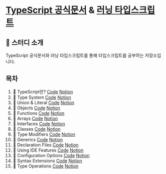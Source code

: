 # **[TypeScript 공식문서](https://www.typescriptlang.org/)** & **[러닝 타입스크립트](https://www.learningtypescript.com/)**

## 📌 스터디 소개

TypeScript 공식문서와 러닝 타입스크립트를 통해 타입스크립트를 공부하는 저장소입니다.

## 목차

1. 📝 TypeScript란? [Code](https://github.com/ryudg/TypeScriptStudy/tree/LearningTS/1.HelloTS) [Notion](https://www.notion.so/likeliontypescript/1-TypeScript-a1fd13a8db224ff0b62f121973626601)
2. 📝 Type System [Code](https://github.com/ryudg/TypeScriptStudy/tree/LearningTS/2.TypeSystem) [Notion](https://www.notion.so/likeliontypescript/2-Type-System-625d500d19dd4618a24fc35e42675569)
3. 📝 Union & Literal [Code](https://github.com/ryudg/TypeScriptStudy/tree/LearningTS/3.UnionsAndLiterals) [Notion](https://www.notion.so/likeliontypescript/3-7de8e0bd99cd431ea36b5a492cf701cd)
4. 📝 Objects [Code](https://github.com/ryudg/TypeScriptStudy/tree/LearningTS/4.Object) [Notion](https://www.notion.so/likeliontypescript/4-e90617d20abe4565a44b62e4b2791fe4)
5. 📝 Functions [Code]() [Notion]()
6. 📝 Arrays [Code]() [Notion]()
7. 📝 Interfaces [Code]() [Notion]()
8. 📝 Classes [Code]() [Notion]()
9. 📝 Type Modifiers [Code]() [Notion]()
10. 📝 Generics [Code]() [Notion]()
11. 📝 Declaration Files [Code]() [Notion]()
12. 📝 Using IDE Features [Code]() [Notion]()
13. 📝 Configuration Options [Code]() [Notion]()
14. 📝 Syntax Extensions [Code]() [Notion]()
15. 📝 Type Operations [Code]() [Notion]()
